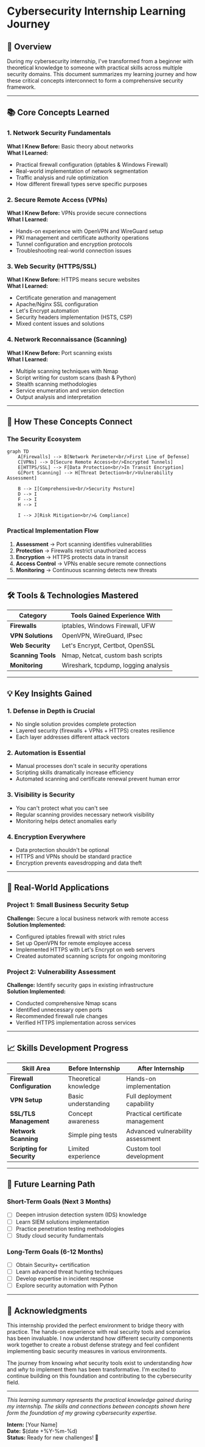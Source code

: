 # Cybersecurity Internship Learning Journey

## 🌟 Overview

During my cybersecurity internship, I've transformed from a beginner with theoretical knowledge to someone with practical skills across multiple security domains. This document summarizes my learning journey and how these critical concepts interconnect to form a comprehensive security framework.

---

## 📚 Core Concepts Learned

### 1. **Network Security Fundamentals**

**What I Knew Before:** Basic theory about networks  
**What I Learned:**

- Practical firewall configuration (iptables & Windows Firewall)
- Real-world implementation of network segmentation
- Traffic analysis and rule optimization
- How different firewall types serve specific purposes

### 2. **Secure Remote Access (VPNs)**

**What I Knew Before:** VPNs provide secure connections  
**What I Learned:**

- Hands-on experience with OpenVPN and WireGuard setup
- PKI management and certificate authority operations
- Tunnel configuration and encryption protocols
- Troubleshooting real-world connection issues

### 3. **Web Security (HTTPS/SSL)**

**What I Knew Before:** HTTPS means secure websites  
**What I Learned:**

- Certificate generation and management
- Apache/Nginx SSL configuration
- Let's Encrypt automation
- Security headers implementation (HSTS, CSP)
- Mixed content issues and solutions

### 4. **Network Reconnaissance (Scanning)**

**What I Knew Before:** Port scanning exists  
**What I Learned:**

- Multiple scanning techniques with Nmap
- Script writing for custom scans (bash & Python)
- Stealth scanning methodologies
- Service enumeration and version detection
- Output analysis and interpretation

---

## 🔗 How These Concepts Connect

### The Security Ecosystem

```mermaid
graph TD
    A[Firewalls] --> B[Network Perimeter<br/>First Line of Defense]
    C[VPNs] --> D[Secure Remote Access<br/>Encrypted Tunnels]
    E[HTTPS/SSL] --> F[Data Protection<br/>In Transit Encryption]
    G[Port Scanning] --> H[Threat Detection<br/>Vulnerability Assessment]

    B --> I[Comprehensive<br/>Security Posture]
    D --> I
    F --> I
    H --> I

    I --> J[Risk Mitigation<br/>& Compliance]
```

### Practical Implementation Flow

1. **Assessment** → Port scanning identifies vulnerabilities
2. **Protection** → Firewalls restrict unauthorized access
3. **Encryption** → HTTPS protects data in transit
4. **Access Control** → VPNs enable secure remote connections
5. **Monitoring** → Continuous scanning detects new threats

---

## 🛠️ Tools & Technologies Mastered

| Category           | Tools Gained Experience With         |
| ------------------ | ------------------------------------ |
| **Firewalls**      | iptables, Windows Firewall, UFW      |
| **VPN Solutions**  | OpenVPN, WireGuard, IPsec            |
| **Web Security**   | Let's Encrypt, Certbot, OpenSSL      |
| **Scanning Tools** | Nmap, Netcat, custom bash scripts    |
| **Monitoring**     | Wireshark, tcpdump, logging analysis |

---

## 💡 Key Insights Gained

### 1. **Defense in Depth is Crucial**

- No single solution provides complete protection
- Layered security (firewalls + VPNs + HTTPS) creates resilience
- Each layer addresses different attack vectors

### 2. **Automation is Essential**

- Manual processes don't scale in security operations
- Scripting skills dramatically increase efficiency
- Automated scanning and certificate renewal prevent human error

### 3. **Visibility is Security**

- You can't protect what you can't see
- Regular scanning provides necessary network visibility
- Monitoring helps detect anomalies early

### 4. **Encryption Everywhere**

- Data protection shouldn't be optional
- HTTPS and VPNs should be standard practice
- Encryption prevents eavesdropping and data theft

---

## 🎯 Real-World Applications

### Project 1: Small Business Security Setup

**Challenge:** Secure a local business network with remote access  
**Solution Implemented:**

- Configured iptables firewall with strict rules
- Set up OpenVPN for remote employee access
- Implemented HTTPS with Let's Encrypt on web servers
- Created automated scanning scripts for ongoing monitoring

### Project 2: Vulnerability Assessment

**Challenge:** Identify security gaps in existing infrastructure  
**Solution Implemented:**

- Conducted comprehensive Nmap scans
- Identified unnecessary open ports
- Recommended firewall rule changes
- Verified HTTPS implementation across services

---

## 📈 Skills Development Progress

| Skill Area                 | Before Internship     | After Internship                  |
| -------------------------- | --------------------- | --------------------------------- |
| **Firewall Configuration** | Theoretical knowledge | Hands-on implementation           |
| **VPN Setup**              | Basic understanding   | Full deployment capability        |
| **SSL/TLS Management**     | Concept awareness     | Practical certificate management  |
| **Network Scanning**       | Simple ping tests     | Advanced vulnerability assessment |
| **Scripting for Security** | Limited experience    | Custom tool development           |

---

## 🔮 Future Learning Path

### Short-Term Goals (Next 3 Months)

- [ ] Deepen intrusion detection system (IDS) knowledge
- [ ] Learn SIEM solutions implementation
- [ ] Practice penetration testing methodologies
- [ ] Study cloud security fundamentals

### Long-Term Goals (6-12 Months)

- [ ] Obtain Security+ certification
- [ ] Learn advanced threat hunting techniques
- [ ] Develop expertise in incident response
- [ ] Explore security automation with Python

---

## 🙏 Acknowledgments

This internship provided the perfect environment to bridge theory with practice. The hands-on experience with real security tools and scenarios has been invaluable. I now understand how different security components work together to create a robust defense strategy and feel confident implementing basic security measures in various environments.

The journey from knowing _what_ security tools exist to understanding _how_ and _why_ to implement them has been transformative. I'm excited to continue building on this foundation and contributing to the cybersecurity field.

---

_This learning summary represents the practical knowledge gained during my internship. The skills and connections between concepts shown here form the foundation of my growing cybersecurity expertise._

**Intern:** [Your Name]  
**Date:** $(date +%Y-%m-%d)  
**Status:** Ready for new challenges! 🚀
